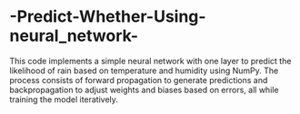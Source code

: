 # -Predict-Whether-Using-neural_network-
This code implements a simple neural network with one layer to predict the likelihood of rain based on temperature and humidity using NumPy. The process consists of forward propagation to generate predictions and backpropagation to adjust weights and biases based on errors, all while training the model iteratively.

